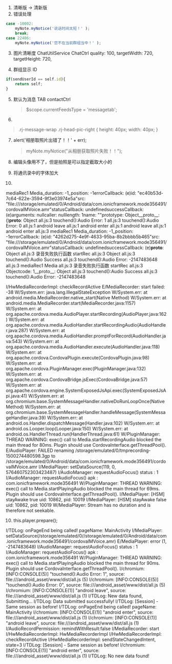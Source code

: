 1. 清晰版 -> 清新版
2. 错误处理
```javascript
case -10002:
    myNote.myNotice('说话时间太短！' );
    break;
case 22406:
    myNote.myNotice('您不在当前群组当中！' );
```
3. 图片清晰度
    ChatUtilService
    ChatCtrl
        quality: 100,
        targetWidth: 720,
        targetHeight: 720,

4. 群组显示 ID
```javascript
if(sendUserId == self.id){
    return self;
}
```

5. 默认为消息 TAB contactCtrl
   > $scope.currentFeedsType = 'messagetab';
  
6. 
> .rj-message-wrap .rj-head-pic-right {
  height: 40px;
  width: 40px;
}

7. alert('相册取照片出错了！！' + err);
   > myNote.myNotice("从相册获取照片失败！！");

8. 编辑头像用不了，但是拍照是可以指定截取大小的

9. 将通讯录中的字体加大

9. 
mediaRec1 Media_duration: -1_position: -1errorCallback: (e)id: "ec40b53d-7c64-622e-3594-9f3e03974e5a"src: "file:///storage/emulated/0/Android/data/com.ionicframework.mode356491/cordovaIMVoice.amr"statusCallback: undefinedsuccessCallback: (e)arguments: nullcaller: nulllength: 1name: ""prototype: Object__proto__: ()<function scope>__proto__: Object
all.js:3 touchend():Audio Error: 1
all.js:3 touchend():Audio Error: 0
all.js:1 android leave
all.js:1 android enter
all.js:1 android leave
all.js:1 android enter
all.js:3 mediaRec1 Media_duration: -1_position: -1errorCallback: (e)id: "4262d275-4e9f-4633-95ba-8b2bbbb5b465"src: "file:///storage/emulated/0/Android/data/com.ionicframework.mode356491/cordovaIMVoice.amr"statusCallback: undefinedsuccessCallback: (e)__proto__: Object
all.js:3 录音失败执行函数 startRec
all.js:3 Object
all.js:3 touchend():Audio Success
all.js:3 touchend():Audio Error: -2147483648
all.js:3 mediaRec1 Media
all.js:3 录音失败执行函数 startRec
all.js:3 Objectcode: 1__proto__: Object
all.js:3 touchend():Audio Success
all.js:3 touchend():Audio Error: -2147483648

I/HwMediaRecorderImpl: checkRecordActive
E/MediaRecorder: start failed: -38
W/System.err: java.lang.IllegalStateException
W/System.err:     at android.media.MediaRecorder.native_start(Native Method)
W/System.err:     at android.media.MediaRecorder.start(MediaRecorder.java:1157)
W/System.err:     at org.apache.cordova.media.AudioPlayer.startRecording(AudioPlayer.java:162)
W/System.err:     at org.apache.cordova.media.AudioHandler.startRecordingAudio(AudioHandler.java:287)
W/System.err:     at org.apache.cordova.media.AudioHandler.promptForRecord(AudioHandler.java:543)
W/System.err:     at org.apache.cordova.media.AudioHandler.execute(AudioHandler.java:118)
W/System.err:     at org.apache.cordova.CordovaPlugin.execute(CordovaPlugin.java:98)
W/System.err:     at org.apache.cordova.PluginManager.exec(PluginManager.java:132)
W/System.err:     at org.apache.cordova.CordovaBridge.jsExec(CordovaBridge.java:57)
W/System.err:     at org.apache.cordova.engine.SystemExposedJsApi.exec(SystemExposedJsApi.java:41)
W/System.err:     at org.chromium.base.SystemMessageHandler.nativeDoRunLoopOnce(Native Method)
W/System.err:     at org.chromium.base.SystemMessageHandler.handleMessage(SystemMessageHandler.java:39)
W/System.err:     at android.os.Handler.dispatchMessage(Handler.java:102)
W/System.err:     at android.os.Looper.loop(Looper.java:150)
W/System.err:     at android.os.HandlerThread.run(HandlerThread.java:61)
W/PluginManager: THREAD WARNING: exec() call to Media.startRecordingAudio blocked the main thread for 80ms. Plugin should use CordovaInterface.getThreadPool().
E/AudioPlayer: FAILED renaming /storage/emulated/0/tmprecording-1500274480598.3gp to /storage/emulated/0/Android/data/com.ionicframework.mode356491/cordovaIMVoice.amr
I/MediaPlayer: setDataSource(119, 0, 576460752303423487)
I/AudioManager: requestAudioFocus() status : 1
I/AudioManager: requestAudioFocus() apk    : com.ionicframework.mode356491
W/PluginManager: THREAD WARNING: exec() call to Media.startPlayingAudio blocked the main thread for 69ms. Plugin should use CordovaInterface.getThreadPool().
I/MediaPlayer: [HSM] stayAwake true uid: 10862, pid: 10019
I/MediaPlayer: [HSM] stayAwake false uid: 10862, pid: 10019
W/MediaPlayer: Stream has no duration and is therefore not seekable.


10. this.player.prepare();



I/TDLog: onPageEnd being called! pageName: MainActivity
I/MediaPlayer: setDataSource(/storage/emulated/0//storage/emulated/0/Android/data/com.ionicframework.mode356491/cordovaIMVoice.amr)
E/MediaPlayer: error (1, -2147483648)
I/AudioManager: requestAudioFocus() status : 1
I/AudioManager: requestAudioFocus() apk    : com.ionicframework.mode356491
W/PluginManager: THREAD WARNING: exec() call to Media.startPlayingAudio blocked the main thread for 90ms. Plugin should use CordovaInterface.getThreadPool().
I/chromium: [INFO:CONSOLE(5)] "touchend():Audio Error: 1", source: file:///android_asset/www/dist/all.js (5)
I/chromium: [INFO:CONSOLE(5)] "touchend():Audio Error: 0", source: file:///android_asset/www/dist/all.js (5)
I/chromium: [INFO:CONSOLE(1)] "android leave", source: file:///android_asset/www/dist/all.js (1)
I/TDLog: New data found, Submitting...
I/TDLog: Data submitted successfully!
I/TDLog: [Session] - Same session as before!
I/TDLog: onPageEnd being called! pageName: MainActivity
I/chromium: [INFO:CONSOLE(1)] "android enter", source: file:///android_asset/www/dist/all.js (1)
I/chromium: [INFO:CONSOLE(1)] "android leave", source: file:///android_asset/www/dist/all.js (1)
I/AudioRecordPermission: remindWithResult:false
I/MediaRecorder: start
I/HwMediaRecorderImpl: HwMediaRecorderImpl
I/HwMediaRecorderImpl: checkRecordActive
I/HwMediaRecorderImpl: sendStateChangedIntent, state=3
I/TDLog: [Session] - Same session as before!
I/chromium: [INFO:CONSOLE(1)] "android enter", source: file:///android_asset/www/dist/all.js (1)
I/TDLog: No new data found!